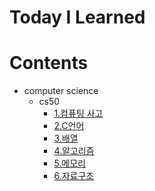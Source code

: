 # Today I Learned

# Contents
- computer science
  - cs50
    - [1.컴퓨팅 사고](https://github.com/dahye-han/TIL/blob/master/CS50/1.%20%EC%BB%B4%ED%93%A8%ED%8C%85%20%EC%82%AC%EA%B3%A0.md)
    - [2.C언어]()
    - [3.배열]()
    - [4.알고리즘]()
    - [5.메모리]()
    - [6.자료구조]()
